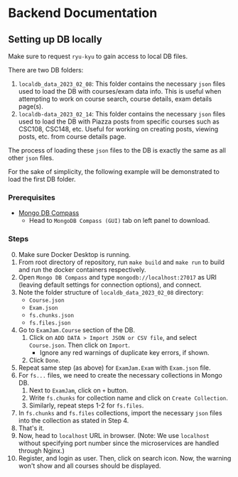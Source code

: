 # Backend Documentation

## Setting up DB locally

Make sure to request `ryu-kyu` to gain access to local DB files.

There are two DB folders:

1.   `localdb_data_2023_02_08`:
     This folder contains the necessary `json` files used to load the DB with courses/exam data info.
     This is useful when attempting to work on course search, course details, exam details page(s).
2.   `localdb-data_2023_02_14`:
     This folder contains the necessary `json` files used to load the DB with Piazza posts from specific courses such as CSC108, CSC148, etc. Useful for working on creating posts, viewing posts, etc. from course details page.

The process of loading these `json` files to the DB is exactly the same as all other `json` files.

For the sake of simplicity, the following example will be demonstrated to load the first DB folder.

### Prerequisites

-   [Mongo DB Compass](https://www.mongodb.com/try/download/compass)
    -   Head to `MongoDB Compass (GUI)` tab on left panel to download.

### Steps

0.   Make sure Docker Desktop is running.
1.   From root directory of repository, run `make build` and `make run` to build and run the docker containers respectively.
2.   Open `Mongo DB Compass` and type `mongodb://localhost:27017` as URI (leaving default settings for connection options), and connect.
3.   Note the folder structure of `localdb_data_2023_02_08` directory:
     -   `Course.json`
     -   `Exam.json`
     -   `fs.chunks.json`
     -   `fs.files.json`
4.   Go to `ExamJam.Course` section of the DB.
     1.   Click on `ADD DATA > Import JSON or CSV file`, and select `Course.json`. Then click on `Import`.
          -   Ignore any red warnings of duplicate key errors, if shown.
     2.   Click `Done`.
5.   Repeat same step (as above) for `ExamJam.Exam` with `Exam.json` file.
6.   For `fs...` files, we need to create the necessary collections in Mongo DB.
     1.   Next to `ExamJam`, click on `+` button.
     2.   Write `fs.chunks` for collection name and click on `Create Collection`.
     3.   Similarly, repeat steps 1-2 for `fs.files`.
7.   In `fs.chunks` and `fs.files` collections, import the necessary `json` files into the collection as stated in Step 4.
8.   That's it.
9.   Now, head to `localhost` URL in browser. (Note: We use `localhost` without specifying port number since the microservices are handled through Nginx.)
10.   Register, and login as user. Then, click on search icon. Now, the warning won't show and all courses should be displayed.

